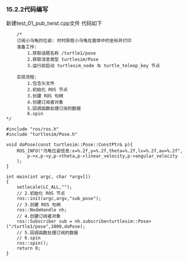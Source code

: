 ### 15.2.2代码编写
新建test_01_pub_twist.cpp文件
代码如下

        /*  
        订阅小乌龟的位姿: 时时获取小乌龟在窗体中的坐标并打印
        准备工作:
            1.获取话题名称 /turtle1/pose
            2.获取消息类型 turtlesim/Pose
            3.运行前启动 turtlesim_node 与 turtle_teleop_key 节点

        实现流程:
            1.包含头文件
            2.初始化 ROS 节点
            3.创建 ROS 句柄
            4.创建订阅者对象
            5.回调函数处理订阅的数据
            6.spin
    */

    #include "ros/ros.h"
    #include "turtlesim/Pose.h"

    void doPose(const turtlesim::Pose::ConstPtr& p){
        ROS_INFO("乌龟位姿信息:x=%.2f,y=%.2f,theta=%.2f,lv=%.2f,av=%.2f",
            p->x,p->y,p->theta,p->linear_velocity,p->angular_velocity
        );
    }

    int main(int argc, char *argv[])
    {
        setlocale(LC_ALL,"");
        // 2.初始化 ROS 节点
        ros::init(argc,argv,"sub_pose");
        // 3.创建 ROS 句柄
        ros::NodeHandle nh;
        // 4.创建订阅者对象
        ros::Subscriber sub = nh.subscribe<turtlesim::Pose>("/turtle1/pose",1000,doPose);
        // 5.回调函数处理订阅的数据
        // 6.spin
        ros::spin();
        return 0;
    }